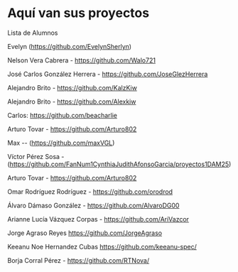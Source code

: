 # Aquí van sus proyectos

Lista de Alumnos

Evelyn (https://github.com/EvelynSherlyn)

Nelson Vera Cabrera - https://github.com/Walo721

José Carlos González Herrera - https://github.com/JoseGlezHerrera

Alejandro Brito - https://github.com/KalzKiw

Alejandro Brito - https://github.com/Alexkiw

Carlos: https://github.com/beacharlie

Arturo Tovar - https://github.com/Arturo802

Max -- (https://github.com/maxVGL)

Víctor Pérez Sosa - (https://github.com/FanNum1CynthiaJudithAfonsoGarcia/proyectos1DAM25)

Arturo Tovar - https://github.com/Arturo802

Omar Rodríguez Rodríguez - https://github.com/orodrod

Álvaro Dámaso González - https://github.com/AlvaroDG00

Arianne Lucía Vázquez Corpas - https://github.com/AriVazcor

Jorge Agraso Reyes https://github.com/JorgeAgraso

Keeanu Noe Hernandez Cubas https://github.com/keeanu-spec/

Borja Corral Pérez - https://github.com/RTNova/